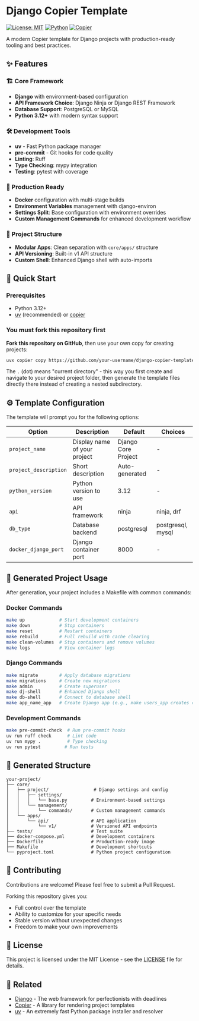 # Django Copier Template

[![License: MIT](https://img.shields.io/badge/License-MIT-yellow.svg)](https://opensource.org/licenses/MIT)
[![Python](https://img.shields.io/badge/python-3.12+-blue.svg)](https://www.python.org/downloads/)
[![Copier](https://img.shields.io/badge/template-copier-blue.svg)](https://copier.readthedocs.io/)

A modern Copier template for Django projects with production-ready tooling and best practices.

## ✨ Features

### 🏗️ Core Framework
- **Django** with environment-based configuration
- **API Framework Choice**: Django Ninja or Django REST Framework
- **Database Support**: PostgreSQL or MySQL
- **Python 3.12+** with modern syntax support

### 🛠️ Development Tools
- **uv** - Fast Python package manager
- **pre-commit** - Git hooks for code quality
- **Linting**: Ruff
- **Type Checking**: mypy integration
- **Testing**: pytest with coverage

### 🐳 Production Ready
- **Docker** configuration with multi-stage builds
- **Environment Variables** management with django-environ
- **Settings Split**: Base configuration with environment overrides
- **Custom Management Commands** for enhanced development workflow

### 📁 Project Structure
- **Modular Apps**: Clean separation with `core/apps/` structure
- **API Versioning**: Built-in v1 API structure
- **Custom Shell**: Enhanced Django shell with auto-imports

## 🚀 Quick Start

### Prerequisites

- Python 3.12+
- [uv](https://docs.astral.sh/uv/) (recommended) or [copier](https://copier.readthedocs.io/)

### **You must fork this repository first**

**Fork this repository on GitHub**, then use your own copy for creating projects:

```bash
uvx copier copy https://github.com/your-username/django-copier-template .
```

The `.` (dot) means "current directory" - this way you first create and navigate to your desired project folder, then generate the template files directly there instead of creating a nested subdirectory.

## ⚙️ Template Configuration

The template will prompt you for the following options:

| Option | Description | Default | Choices |
|--------|-------------|---------|---------|
| `project_name` | Display name of your project | Django Core Project | - |
| `project_description` | Short description | Auto-generated | - |
| `python_version` | Python version to use | 3.12 | - |
| `api` | API framework | ninja | ninja, drf |
| `db_type` | Database backend | postgresql | postgresql, mysql |
| `docker_django_port` | Django container port | 8000 | - |

## 🔧 Generated Project Usage

After generation, your project includes a Makefile with common commands:

### Docker Commands
```bash
make up             # Start development containers
make down           # Stop containers
make reset          # Restart containers
make rebuild        # Full rebuild with cache clearing
make clean-volumes  # Stop containers and remove volumes
make logs           # View container logs
```

### Django Commands
```bash
make migrate        # Apply database migrations
make migrations     # Create new migrations
make admin          # Create superuser
make dj-shell       # Enhanced Django shell
make db-shell       # Connect to database shell
make app_name_app   # Create Django app (e.g., make users_app creates core/apps/users)
```

### Development Commands
```bash
make pre-commit-check  # Run pre-commit hooks
uv run ruff check      # Lint code
uv run mypy .          # Type checking
uv run pytest         # Run tests
```

## 📂 Generated Structure

```
your-project/
├── core/
│   ├── project/                 # Django settings and config
│   │   ├── settings/
│   │   │   └── base.py         # Environment-based settings
│   │   └── management/
│   │       └── commands/       # Custom management commands
│   └── apps/
│       └── api/                # API application
│           └── v1/             # Versioned API endpoints
├── tests/                      # Test suite
├── docker-compose.yml          # Development containers
├── Dockerfile                  # Production-ready image
├── Makefile                    # Development shortcuts
└── pyproject.toml              # Python project configuration
```

## 🤝 Contributing

Contributions are welcome! Please feel free to submit a Pull Request.

Forking this repository gives you:
- Full control over the template
- Ability to customize for your specific needs
- Stable version without unexpected changes
- Freedom to make your own improvements

## 📄 License

This project is licensed under the MIT License - see the [LICENSE](LICENSE) file for details.

## 🔗 Related

- [Django](https://www.djangoproject.com/) - The web framework for perfectionists with deadlines
- [Copier](https://copier.readthedocs.io/) - A library for rendering project templates
- [uv](https://docs.astral.sh/uv/) - An extremely fast Python package installer and resolver
